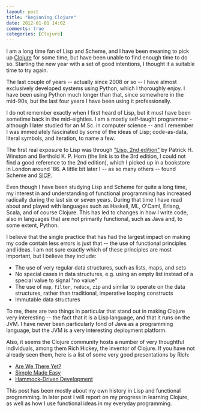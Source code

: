 ```yaml
---
layout: post
title: "Beginning Clojure"
date: 2012-01-01 14:02
comments: true
categories: [Clojure]
---
```


I am a long time fan of Lisp and Scheme, and I have been meaning to pick up [Clojure](http://clojure.org) for some time, but have been unable to find enough time to do so. Starting the new year with a set of good intentions, I thought it a suitable time to try again.

The last couple of years -- actually since 2008 or so -- I have almost exclusively developed systems using Python, which I thoroughly enjoy. I have been using Python much longer than that, since somewhere in the mid-90s, but the last four years I have been using it professionally.

I do not remember exactly when I first heard of Lisp, but it must have been sometime back in the mid-eighties. I am a mostly self-taught programmer - although I later studied for an M.Sc. in computer science -- and I remember I was immediately fascinated by some of the ideas of Lisp; code-as-data, literal symbols, and iteration, to name a few.

The first real exposure to Lisp was through ["Lisp, 2nd edition"](http://www.amazon.com/Lisp-3rd-Patrick-Winston/dp/0201083191) by Patrick H. Winston and Berthold K. P. Horn (the link is to the 3rd edition, I could not find a good reference to the 2nd edition), which I picked up in a bookstore in London around '86. A little bit later I -- as so many others -- found Scheme and  [SICP](http://mitpress.mit.edu/sicp/).

Even though I have been studying Lisp and Scheme for quite a long time, my interest in and understanding of functional programming has increased radically during the last six or seven years. During that time I have read about and played with languages such as Haskell, ML, O'Caml, Erlang, Scala, and of course Clojure. This has led to changes in how I write code, also in languages that are not primarily functional, such as Java and, to some extent, Python.

I believe that the single practice that has had the largest impact on making my code contain less errors is just that -- the use of functional principles and ideas. I am not sure exactly which of these principles are most important, but I believe they include:

- The use of very regular data structures, such as lists, maps, and sets
- No special cases in data structures, e.g. using an empty list instead of a special value to signal "no value"
- The use of `map`, `filter`, `reduce`, `zip` and similar to operate on the data structures, rather than traditional, imperative looping constructs
- Immutable data structures

To me, there are two things in particular that stand out in making Clojure very interesting -- the fact that it is a Lisp language, and that it runs on the JVM. I have never been particularly fond of Java as a programming language, but the JVM is a very interesting deployment platform.

Also, it seems the Clojure community hosts a number of very thoughtful individuals, among them Rich Hickey, the inventor of Clojure. If you have not already seen them, here is a list of some very good presentations by Rich:

- [Are We There Yet?](http://www.infoq.com/presentations/Are-We-There-Yet-Rich-Hickey)
- [Simple Made Easy](http://www.infoq.com/presentations/Simple-Made-Easy)
- [Hammock-Driven Development](http://blip.tv/clojure/hammock-driven-development-4475586)

This post has been mostly about my own history in Lisp and functional programming. In later post I will report on my progress in learning Clojure, as well as how I use functional ideas in my everyday programming.